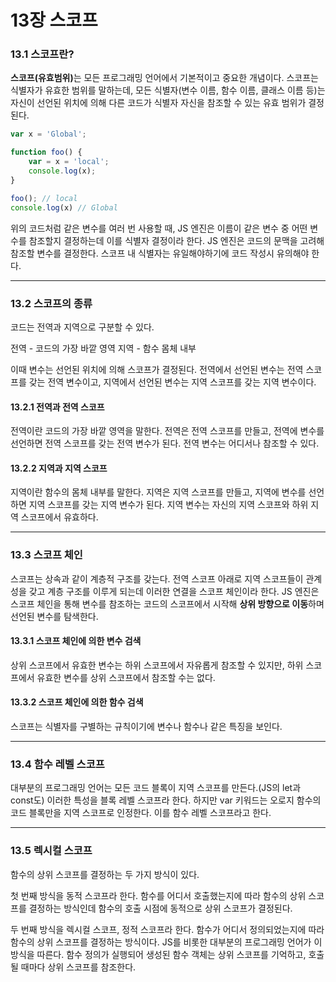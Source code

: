 # 13장 스코프

### 13.1 스코프란?

**스코프(유효범위)**&#xB294; 모든 프로그래밍 언어에서 기본적이고 중요한 개념이다. 스코프는 식별자가 유효한 범위를 말하는데, 모든 식별자(변수 이름, 함수 이름, 클래스 이름 등)는 자신이 선언된 위치에 의해 다른 코드가 식별자 자신을 참조할 수 있는 유효 범위가 결정된다.

```jsx
var x = 'Global';

function foo() {
	var = x = 'local';
	console.log(x);
}

foo(); // local
console.log(x) // Global
```

위의 코드처럼 같은 변수를 여러 번 사용할 때, JS 엔진은 이름이 같은 변수 중 어떤 변수를 참조할지 결정하는데 이를 식별자 결정이라 한다. JS 엔진은 코드의 문맥을 고려해 참조할 변수를 결정한다. 스코프 내 식별자는 유일해야하기에 코드 작성시 유의해야 한다.

***

### 13.2 스코프의 종류

코드는 전역과 지역으로 구분할 수 있다.

전역 - 코드의 가장 바깥 영역 지역 - 함수 몸체 내부

이때 변수는 선언된 위치에 의해 스코프가 결정된다. 전역에서 선언된 변수는 전역 스코프를 갖는 전역 변수이고, 지역에서 선언된 변수는 지역 스코프를 갖는 지역 변수이다.

#### 13.2.1 전역과 전역 스코프

전역이란 코드의 가장 바깥 영역을 말한다. 전역은 전역 스코프를 만들고, 전역에 변수를 선언하면 전역 스코프를 갖는 전역 변수가 된다. 전역 변수는 어디서나 참조할 수 있다.

#### 13.2.2 지역과 지역 스코프

지역이란 함수의 몸체 내부를 말한다. 지역은 지역 스코프를 만들고, 지역에 변수를 선언하면 지역 스코프를 갖는 지역 변수가 된다. 지역 변수는 자신의 지역 스코프와 하위 지역 스코프에서 유효하다.

***

### 13.3 스코프 체인

스코프는 상속과 같이 계층적 구조를 갖는다. 전역 스코프 아래로 지역 스코프들이 관계성을 갖고 계층 구조를 이루게 되는데 이러한 연결을 스코프 체인이라 한다. JS 엔진은 스코프 체인을 통해 변수를 참조하는 코드의 스코프에서 시작해 **상위 방향으로 이동**하며 선언된 변수를 탐색한다.

#### 13.3.1 스코프 체인에 의한 변수 검색

상위 스코프에서 유효한 변수는 하위 스코프에서 자유롭게 참조할 수 있지만, 하위 스코프에서 유효한 변수를 상위 스코프에서 참조할 수는 없다.

#### 13.3.2 스코프 체인에 의한 함수 검색

스코프는 식별자를 구별하는 규칙이기에 변수나 함수나 같은 특징을 보인다.

***

### 13.4 함수 레벨 스코프

대부분의 프로그래밍 언어는 모든 코드 블록이 지역 스코프를 만든다.(JS의 let과 const도) 이러한 특성을 블록 레벨 스코프라 한다. 하지만 var 키워드는 오로지 함수의 코드 블록만을 지역 스코프로 인정한다. 이를 함수 레벨 스코프라고 한다.

***

### 13.5 렉시컬 스코프

함수의 상위 스코프를 결정하는 두 가지 방식이 있다.

첫 번째 방식을 동적 스코프라 한다. 함수를 어디서 호출했는지에 따라 함수의 상위 스코프를 결정하는 방식인데 함수의 호출 시점에 동적으로 상위 스코프가 결정된다.

두 번째 방식을 렉시컬 스코프, 정적 스코프라 한다. 함수가 어디서 정의되었는지에 따라 함수의 상위 스코프를 결정하는 방식이다. JS를 비롯한 대부분의 프로그래밍 언어가 이 방식을 따른다. 함수 정의가 실행되어 생성된 함수 객체는 상위 스코프를 기억하고, 호출될 때마다 상위 스코프를 참조한다.
